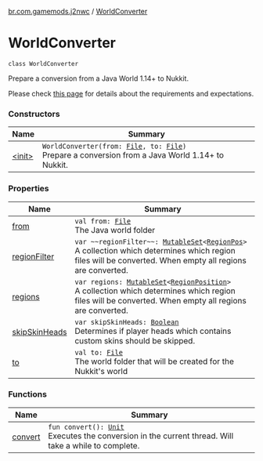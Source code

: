 [br.com.gamemods.j2nwc](../index.md) / [WorldConverter](./index.md)

# WorldConverter

`class WorldConverter`

Prepare a conversion from a Java World 1.14+ to Nukkit.

Please check [this page](https://gamemodsbr.github.io/Java2Nukkit-World-Converter/) for details about the requirements and expectations.

### Constructors

| Name | Summary |
|---|---|
| [&lt;init&gt;](-init-.md) | `WorldConverter(from: `[`File`](https://docs.oracle.com/javase/6/docs/api/java/io/File.html)`, to: `[`File`](https://docs.oracle.com/javase/6/docs/api/java/io/File.html)`)`<br>Prepare a conversion from a Java World 1.14+ to Nukkit. |

### Properties

| Name | Summary |
|---|---|
| [from](from.md) | `val from: `[`File`](https://docs.oracle.com/javase/6/docs/api/java/io/File.html)<br>The Java world folder |
| [regionFilter](region-filter.md) | `var ~~regionFilter~~: `[`MutableSet`](https://kotlinlang.org/api/latest/jvm/stdlib/kotlin.collections/-mutable-set/index.html)`<`[`RegionPos`](../-region-pos/index.md)`>`<br>A collection which determines which region files will be converted. When empty all regions are converted. |
| [regions](regions.md) | `var regions: `[`MutableSet`](https://kotlinlang.org/api/latest/jvm/stdlib/kotlin.collections/-mutable-set/index.html)`<`[`RegionPosition`](../-region-position.md)`>`<br>A collection which determines which region files will be converted. When empty all regions are converted. |
| [skipSkinHeads](skip-skin-heads.md) | `var skipSkinHeads: `[`Boolean`](https://kotlinlang.org/api/latest/jvm/stdlib/kotlin/-boolean/index.html)<br>Determines if player heads which contains custom skins should be skipped. |
| [to](to.md) | `val to: `[`File`](https://docs.oracle.com/javase/6/docs/api/java/io/File.html)<br>The world folder that will be created for the Nukkit's world |

### Functions

| Name | Summary |
|---|---|
| [convert](convert.md) | `fun convert(): `[`Unit`](https://kotlinlang.org/api/latest/jvm/stdlib/kotlin/-unit/index.html)<br>Executes the conversion in the current thread. Will take a while to complete. |
